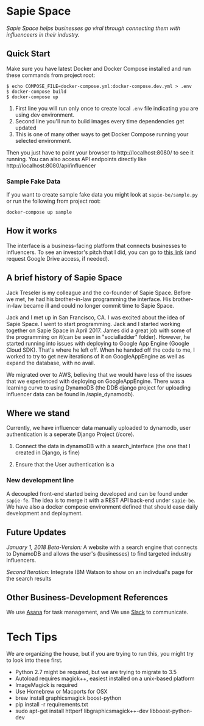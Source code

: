 # Sapie Space

*Sapie Space helps businesses go viral through connecting them with influenceers in their industry.*


## Quick Start

Make sure you have latest Docker and Docker Compose installed and run these commands from project root:

```console
$ echo COMPOSE_FILE=docker-compose.yml:docker-compose.dev.yml > .env
$ docker-compose build
$ docker-compose up
```

1. First line you will run only once to create local `.env` file indicating you are using dev environment.
2. Second line you'll run to build images every time dependencies get updated
3. This is one of many other ways to get Docker Compose running your selected environment.

Then you just have to point your browser to http://localhost:8080/ to
see it running. You can also access API endpoints directly like
http://localhost:8080/api/influencer


### Sample Fake Data

If you want to create sample fake data you might look at `sapie-be/sample.py` or run the following from project root:

```console
docker-compose up sample
```


## How it works

The interface is a business-facing platform that connects businesses
to influencers. To see an investor's pitch that I did, you can go to
[this
link](https://docs.google.com/presentation/d/1cEplBy7avil1pP7XFVi694qOlSWiG58qNWfQ0KPgLx0/edit?usp=sharing)
(and request Google Drive access, if needed).


## A brief history of Sapie Space

Jack Treseler is my colleague and the co-founder of Sapie
Space. Before we met, he had his brother-in-law programming the
interface. His brother-in-law became ill and could no longer commit
time to Sapie Space.

Jack and I met up in San Francisco, CA. I was excited about the idea
of Sapie Space. I went to start programming. Jack and I started
working together on Sapie Space in April 2017. James did a great job
with some of the programming on it(can be seen in "socialladder"
folder). However, he started running into issues with deploying to
Google App Engine (Google Cloud SDK). That's where he left off. When
he handed off the code to me, I worked to try to get new iterations of
it on GoogleAppEngine as well as expand the database, with no avail.

We migrated over to AWS, believing that we would have less of the
issues that we experienced with deploying on GoogleAppEngine. There
was a learning curve to using DynamoDB (the DDB django project for
uploading influencer data can be found in /sapie_dynamodb).


## Where we stand

Currently, we have influencer data manually uploaded to dynamodb, user
authentication is a seperate Django Project (/core).

1. Connect the data in dynamoDB with a search_interface (the one that
   I created in Django, is fine)

2. Ensure that the User authentication is a


### New development line

A decoupled front-end started being developed and can be found under
`sapie-fe`. The idea is to merge it with a REST API back-end under
`sapie-be`. We have also a docker compose environment defined that
should ease daily development and deployment.


## Future Updates

*January 1, 2018 Beta-Version:* A website with a search engine that
 connects to DynamoDB and allows the user's (businesses) to find
 targeted industry influencers.

*Second Iteration:* Integrate IBM Watson to show on an indivdual's
 page for the search results


## Other Business-Development References

We use
[Asana](https://app.asana.com/0/476028607034259/476028607034259) for
task management, and We use [Slack](www.slack.com) to communicate.


# Tech Tips

We are organizing the house, but if you are trying to run this, you
might try to look into these first.

- Python 2.7 might be required, but we are trying to migrate to 3.5
- Autoload requires magick++, easiest installed on a unix-based platform
- ImageMagick is required
- Use Homebrew or Macports for OSX
- brew install graphicsmagick boost-python
- pip install -r requirements.txt
- sudo apt-get install httperf libgraphicsmagick++-dev libboost-python-dev
